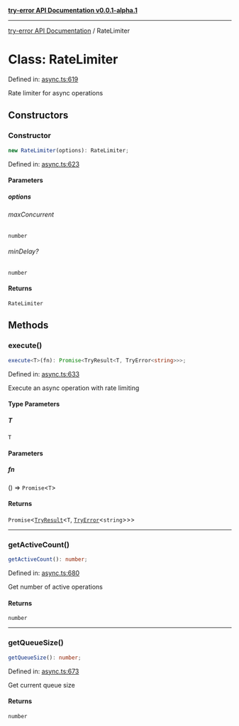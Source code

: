 [**try-error API Documentation v0.0.1-alpha.1**](../index.md)

***

[try-error API Documentation](../index.md) / RateLimiter

# Class: RateLimiter

Defined in: [async.ts:619](https://github.com/oconnorjohnson/try-error/blob/e3ae0308069a4fba073f4543d527ad76373db795/src/async.ts#L619)

Rate limiter for async operations

## Constructors

### Constructor

```ts
new RateLimiter(options): RateLimiter;
```

Defined in: [async.ts:623](https://github.com/oconnorjohnson/try-error/blob/e3ae0308069a4fba073f4543d527ad76373db795/src/async.ts#L623)

#### Parameters

##### options

###### maxConcurrent

`number`

###### minDelay?

`number`

#### Returns

`RateLimiter`

## Methods

### execute()

```ts
execute<T>(fn): Promise<TryResult<T, TryError<string>>>;
```

Defined in: [async.ts:633](https://github.com/oconnorjohnson/try-error/blob/e3ae0308069a4fba073f4543d527ad76373db795/src/async.ts#L633)

Execute an async operation with rate limiting

#### Type Parameters

##### T

`T`

#### Parameters

##### fn

() => `Promise`\<`T`\>

#### Returns

`Promise`\<[`TryResult`](../type-aliases/TryResult.md)\<`T`, [`TryError`](../interfaces/TryError.md)\<`string`\>\>\>

***

### getActiveCount()

```ts
getActiveCount(): number;
```

Defined in: [async.ts:680](https://github.com/oconnorjohnson/try-error/blob/e3ae0308069a4fba073f4543d527ad76373db795/src/async.ts#L680)

Get number of active operations

#### Returns

`number`

***

### getQueueSize()

```ts
getQueueSize(): number;
```

Defined in: [async.ts:673](https://github.com/oconnorjohnson/try-error/blob/e3ae0308069a4fba073f4543d527ad76373db795/src/async.ts#L673)

Get current queue size

#### Returns

`number`
